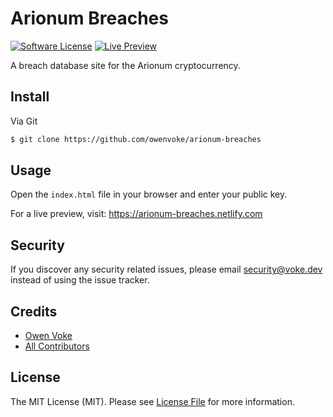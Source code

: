# Arionum Breaches

[![Software License][ico-license]](LICENSE.md)
[![Live Preview][ico-live-instance]][link-live-instance]

A breach database site for the Arionum cryptocurrency.

## Install

Via Git

```bash
$ git clone https://github.com/owenvoke/arionum-breaches
```

## Usage

Open the `index.html` file in your browser and enter your public key.

For a live preview, visit: https://arionum-breaches.netlify.com

## Security

If you discover any security related issues, please email security@voke.dev instead of using the issue tracker.

## Credits

- [Owen Voke][link-author]
- [All Contributors][link-contributors]

## License

The MIT License (MIT). Please see [License File](LICENSE.md) for more information.

[ico-license]: https://img.shields.io/badge/license-MIT-brightgreen.svg?style=flat-square
[ico-live-instance]: https://img.shields.io/badge/live%20instance-available-blue.svg?style=flat-square

[link-live-instance]: https://arionum-breaches.netlify.app
[link-author]: https://github.com/owenvoke
[link-contributors]: ../../contributors
